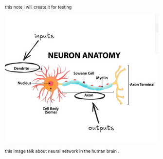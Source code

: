 this note i will create it for testing 

![Pasted image 20240731015629](Attachment/Pasted%20image%2020240731015629.png)

this image talk about neural network in the human brain  . 